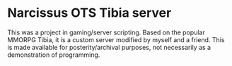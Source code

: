 # Narcissus OTS Tibia server

This was a project in gaming/server scripting. Based on the popular MMORPG Tibia, it is a custom server modified by myself and a friend. This is made available for posterity/archival purposes, not necessarily as a demonstration of programming.
